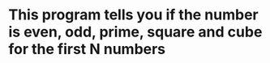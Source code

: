 # This program tells you if the number is even, odd, prime, square and cube for the first N numbers
